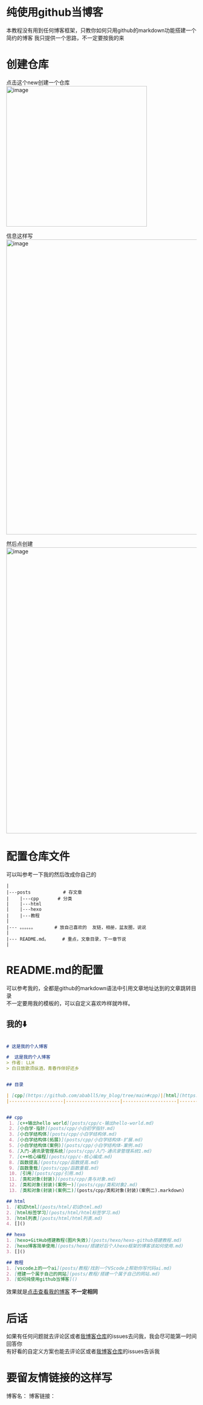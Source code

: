 # 纯使用github当博客

本教程没有用到任何博客框架，只教你如何只用github的markdown功能搭建一个简约的博客
我只提供一个思路，不一定要按我的来

# 创建仓库

点击这个new创建一个仓库  
<img width="372" alt="image" src="https://github.com/user-attachments/assets/e686bdcd-cdcb-4394-852a-31b976beb205">  

信息这样写  
<img width="781" alt="image" src="https://github.com/user-attachments/assets/5ce25d20-4db8-4380-87a1-51e7fc26ad96">  

然后点创建  
<img width="757" alt="image" src="https://github.com/user-attachments/assets/14e90885-d3a8-418d-9f20-828b5d750d20">

# 配置仓库文件

可以叫参考一下我的然后改成你自己的   

```
|
|---posts            # 存文章
|    |---cpp       # 分类
|    |---html
|    |---hexo
|    |---教程
|
|--- 。。。。。。       # 放自己喜欢的  友链，相册，盆友圈，说说
|
|--- README.md。     # 重点，文章目录，下一章节说
|    
```

# README.md的配置

可以参考我的，全都是github的markdown语法中引用文章地址达到的文章跳转目录  
不一定要用我的模板的，可以自定义喜欢咋样就咋样。  

## 我的⬇️

```markdown

# 这是我的个人博客

#  这是我的个人博客
> 作者: LLH  
> 白日放歌须纵酒，青春作伴好还乡  


## 目录

| [cpp](https://github.com/ababll5/my_blog/tree/main#cpp)|[html](https://github.com/ababll5/my_blog/tree/main?tab=readme-ov-file#html)|[hexo](https://github.com/ababll5/my_blog/tree/main?tab=readme-ov-file#hexo)|[教程](https://github.com/ababll5/my_blog/tree/main?tab=readme-ov-file#%E6%95%99%E7%A8%8B)|
|--------------------|--------------------|--------------------|------------------|


## cpp
 1. [c++输出hello world](posts/cpp/c-输出hello-world.md)  
 2. [小白学·指针](posts/cpp/小白初学指针.md)  
 3. [小白学结构体](posts/cpp/小白学结构体.md) 
 4. [小白学结构体(拓展)](posts/cpp/小白学结构体-扩展.md)  
 5. [小白学结构体(案例)](posts/cpp/小白学结构体-案例.md)
 6. [入门-通讯录管理系统](posts/cpp/入门-通讯录管理系统1.md)
 7. [c++核心编程](posts/cpp/c-核心编成.md)
 8. [函数提高](posts/cpp/函数提高.md)
 9. [函数重载](posts/cpp/函数重载.md)
 10. [引用](posts/cpp/引用.md)
 11. [类和对象(封装)](posts/cpp/类与对象.md)
 12. [类和对象(封装)(案例一)](posts/cpp/类和对象2.md)
 13. [类和对象(封装)(案例二)](posts/cpp/类和对象(封装)(案例二).markdown)

## html
1. [初试html](posts/html/初试html.md)
2. [html标签学习](posts/html/html标签学习.md)
3. [html列表](posts/html/html列表.md)
4. []()

## hexo
1. [hexo+GitHub搭建教程(图片失效)](posts/hexo/hexo-github搭建教程.md)
2. [hexo博客简单使用](posts/hexo/搭建好后个人hexo框架的博客该如何使用.md)
3. []()

## 教程
1. [vscode上的一个ai](posts/教程/找到一个VScode上帮助你写代码ai.md)
2. [搭建一个属于自己的网站](posts/教程/搭建一个属于自己的网站.md)
3. [如何纯使用github当博客]()

```

效果就是[点击查看我的博客](https://github.com/ababll5/my_blog/tree/main) **不一定相同**


# 后话

如果有任何问题就去评论区或者[我博客仓库](https://github.com/ababll5/my_blog/issues)的issues去问我，我会尽可能第一时间回答你   
有好看的自定义方案也能去评论区或者[我博客仓库](https://github.com/ababll5/my_blog/issues)的issues告诉我   

# 要留友情链接的这样写
博客名：
博客链接：





